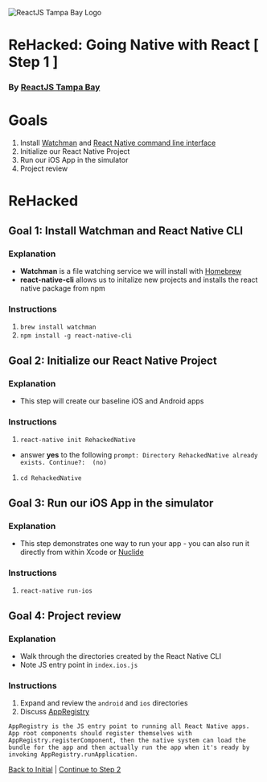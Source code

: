 ![ReactJS Tampa Bay Logo](https://avatars2.githubusercontent.com/u/18738421?v=3&s=200)

# ReHacked: Going Native with React [ Step 1 ]
### By [ReactJS Tampa Bay](http://www.meetup.com/ReactJS-Tampa-Bay/)

# Goals

1. Install [Watchman](https://facebook.github.io/watchman/) and [React Native command line interface](https://www.npmjs.com/package/react-native-cli)
1. Initialize our React Native Project
1. Run our iOS App in the simulator
1. Project review

# ReHacked

## Goal 1: Install Watchman and React Native CLI

### Explanation

* **Watchman** is a file watching service we will install with [Homebrew](http://brew.sh/)
* **react-native-cli** allows us to initalize new projects and installs the react native package from npm

### Instructions

1. `brew install watchman`
1. `npm install -g react-native-cli`

## Goal 2: Initialize our React Native Project

### Explanation

* This step will create our baseline iOS and Android apps

### Instructions

1. `react-native init RehackedNative` 
  - answer **yes** to the following ```prompt: Directory RehackedNative already exists. Continue?:  (no) ```
1. `cd RehackedNative`

## Goal 3: Run our iOS App in the simulator

### Explanation

* This step demonstrates one way to run your app - you can also run it directly from within Xcode or [Nuclide](https://nuclide.io/)

### Instructions

1. `react-native run-ios`

## Goal 4: Project review

### Explanation

* Walk through the directories created by the React Native CLI
* Note JS entry point in `index.ios.js`

### Instructions

1. Expand and review the `android` and `ios` directories
2. Discuss [AppRegistry](https://facebook.github.io/react-native/docs/appregistry.html)

`AppRegistry is the JS entry point to running all React Native apps. App root components should register themselves with AppRegistry.registerComponent, then the native system can load the bundle for the app and then actually run the app when it's ready by invoking AppRegistry.runApplication.`

[Back to Initial](https://github.com/reactjstampabay/RehackedNative/tree/initial) | [Continue to Step 2](https://github.com/reactjstampabay/RehackedNative/tree/step-2)
